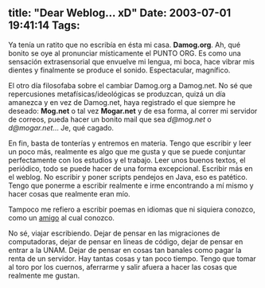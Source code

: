 title: "Dear Weblog... xD"
Date: 2003-07-01 19:41:14
Tags: 
---
<p>Ya tenía un ratito que no escribía en ésta mi casa. <strong>Damog.org</strong>. Ah, qué bonito se oye al pronunciar místicamente el PUNTO ORG. Es como una sensación extrasensorial que envuelve mi lengua, mi boca, hace vibrar mis dientes y finalmente se produce el sonido. Espectacular, magnífico.</p>

<p>El otro día filosofaba sobre el cambiar Damog.org a Damog.net. No sé que repercusiones metafísicas/ideológicas se produzcan, quizá un día amanezca y en vez de Damog.net, haya registrado el que siempre he deseado: <strong>Mog.net</strong> o tal vez <strong>Mogar.net</strong> y de esa forma, al correr mi servidor de correos, pueda hacer un bonito mail que sea <em>d@mog.net</em> o <em>d@mogar.net</em>&#8230; Je, qué cagado.</p>

<p>En fin, basta de tonterías y entremos en materia. Tengo que escribir y leer un poco más, realmente es algo que me gusta y que se puede conjuntar perfectamente con los estudios y el trabajo. Leer unos buenos textos, el periódico, todo se puede hacer de una forma excepcional. Escribir más en el weblog. No escribir y poner scripts pendejos en Java, eso es patético. Tengo que ponerme a escribir realmente e irme encontrando a mí mismo y hacer cosas que realmente eran mío.</p>

<p>Tampoco me refiero a escribir poemas en idiomas que ni siquiera conozco, como un <a href="mailto:polo@lavozdelsillon.net">amigo</a> al cual conozco.</p>

<p>No sé, viajar escribiendo. Dejar de pensar en las migraciones de computadoras, dejar de pensar en líneas de código, dejar de pensar en entrar a la UNAM. Dejar de pensar en cosas tan banales como pagar la renta de un servidor. Hay tantas cosas y tan poco tiempo. Tengo que tomar al toro por los cuernos, aferrarme y salir afuera a hacer las cosas que realmente me gustan.</p>
